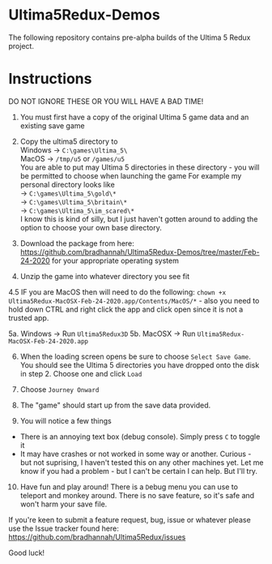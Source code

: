# Ultima5Redux-Demos
The following repository contains pre-alpha builds of the Ultima 5 Redux project. 

# Instructions
DO NOT IGNORE THESE OR YOU WILL HAVE A BAD TIME!

1. You must first have a copy of the original Ultima 5 game data and an existing save game

2. Copy the ultima5 directory to <br>
Windows -> `C:\games\Ultima_5\`<br>
MacOS -> `/tmp/u5` or `/games/u5` <br>
You are able to put may Ultima 5 directories in these directory - you will be permitted to choose when launching the game
For example my personal directory looks like <br>
-> `C:\games\Ultima_5\gold\*`<br>
-> `C:\games\Ultima_5\britain\*`<br>
-> `C:\games\Ultima_5\im_scared\*`<br>
I know this is kind of silly, but I just haven't gotten around to adding the option to choose your own base directory.

3. Download the package from here: https://github.com/bradhannah/Ultima5Redux-Demos/tree/master/Feb-24-2020 for your appropriate operating system

4. Unzip the game into whatever directory you see fit

4.5 IF you are MacOS then will need to do the following:
`chown +x Ultima5Redux-MacOSX-Feb-24-2020.app/Contents/MacOS/*` - also you need to hold down CTRL and right click the app and click open since it is not a trusted app.

5a. Windows -> Run `Ultima5Redux3D` 
5b. MacOSX -> Run `Ultima5Redux-MacOSX-Feb-24-2020.app`

6. When the loading screen opens be sure to choose `Select Save Game`. You should see the Ultima 5 directories you have dropped onto the disk in step 2. Choose one and click `Load`

7. Choose `Journey Onward`

8. The "game" should start up from the save data provided. 

9. You will notice a few things
* There is an annoying text box (debug console). Simply press `C` to toggle it
* It may have crashes or not worked in some way or another. Curious - but not suprising, I haven't tested this on any other machines yet. Let me know if you had a problem - but I can't be certain I can help. But I'll try.

10. Have fun and play around! There is a `D`ebug menu you can use to teleport and monkey around. There is no save feature, so it's safe and won't harm your save file.

If you're keen to submit a feature request, bug, issue or whatever please use the Issue tracker found here: https://github.com/bradhannah/Ultima5Redux/issues

Good luck!
